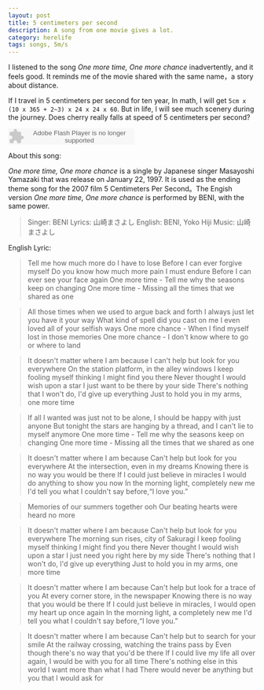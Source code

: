 ```yaml
---
layout: post
title: 5 centimeters per second
description: A song from one movie gives a lot.
category: herelife
tags: songs, 5m/s
---
```


I listened to the song *One more time, One more chance* inadvertently, and it feels good. 
It reminds me of the movie shared with the same name，a story about distance.

If I travel in 5 centimeters per second for ten year,
In math, I will get `5cm x (10 x 365 + 2~3) x 24 x 24 x 60`.
But in life, I will see much scenery during the journey.
Does cherry really falls at speed of 5 centimeters per second?

<object width="257" height="33" classid="clsid:d27cdb6e-ae6d-11cf-96b8-444553540000" odebase="http://download.macromedia.com/pub/shockwave/cabs/flash/swflash.cab#version=6,0,40,0">
	<param name="wmode" value="transparent" />
	<param name="src" value="http://www.xiami.com/widget/0_1770814259/singlePlayer.swf" />
	<param name="invokeurls" value="false" />
	<embed width="257" height="33" type="application/x-shockwave-flash" src="http://www.xiami.com/widget/0_1770814259/singlePlayer.swf" wmode="transparent" invokeurls="false" />
</object>

About this song:

*One more time, One more chance* is a single by Japanese singer Masayoshi Yamazaki 
that was release on January 22, 1997. It is used as the ending theme song for the 2007 film 
5 Centimeters Per Second。The Engish version *One more time, One more chance* is performed by BENI, with the same power.

 > Singer: BENI
 > Lyrics: 山崎まさよし English: BENI, Yoko Hiji
 > Music: 山崎まさよし

English Lyric:

 > Tell me how much more do I have to lose
Before I can ever forgive myself
Do you know how much more pain I must endure
Before I can ever see your face again
One more time - Tell me why the seasons keep on changing
One more time - Missing all the times that we shared as one

 > All those times when we used to argue back and forth
I always just let you have it your way
What kind of spell did you cast on me
I even loved all of your selfish ways
One more chance - When I find myself lost in those memories
One more chance - I don't know where to go or where to land

 > It doesn't matter where I am because
I can't help but look for you everywhere
On the station platform, in the alley windows
I keep fooling myself thinking I might find you there
Never thought I would wish upon a star
I just want to be there by your side
There's nothing that I won't do, I'd give up everything
Just to hold you in my arms, one more time

 > If all I wanted was just not to be alone,
I should be happy with just anyone
But tonight the stars are hanging by a thread,
and I can't lie to myself anymore
One more time - Tell me why the seasons keep on changing
One more time - Missing all the times that we shared as one

 > It doesn't matter where I am because
Can't help but look for you everywhere
At the intersection, even in my dreams
Knowing there is no way you would be there
If I could just believe in miracles
I would do anything to show you now
In the morning light, completely new me
I'd tell you what I couldn't say before,“I love you.”

 > Memories of our summers together ooh
Our beating hearts were heard no more

 > It doesn't matter where I am because
Can't help but look for you everywhere
The morning sun rises, city of Sakuragi
I keep fooling myself thinking I might find you there
Never thought I would wish upon a star
I just need you right here by my side
There's nothing that I won't do, I'd give up everything
Just to hold you in my arms, one more time

 > It doesn't matter where I am because
Can't help but look for a trace of you
At every corner store, in the newspaper
Knowing there is no way that you would be there
If I could just believe in miracles, I would open my heart up once again
In the morning light, a completely new me
I'd tell you what I couldn't say before,“I love you.”

 > It doesn't matter where I am because
Can't help but to search for your smile
At the railway crossing, watching the trains pass by
Even though there's no way that you'd be there
If I could live my life all over again, I would be with you for all time
There's nothing else in this world I want more than what I had
There would never be anything but you that I would ask for


